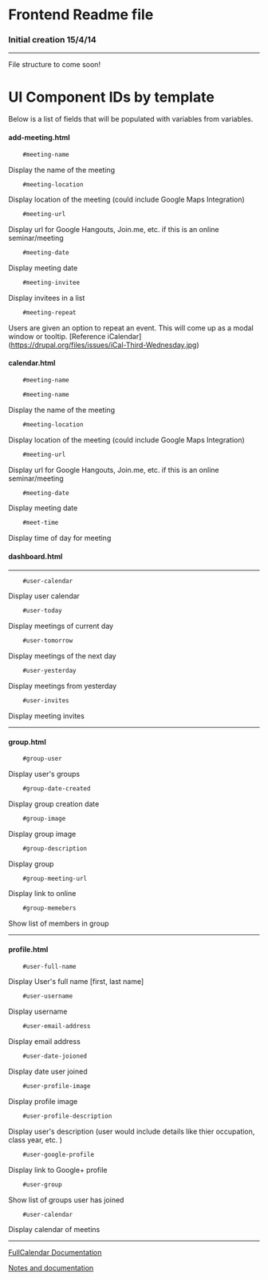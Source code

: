 # Frontend Readme file
### Initial creation 15/4/14

------------

File structure to come soon!

# UI Component IDs by template
Below is a list of fields that will be populated with variables from variables.

#### add-meeting.html
```html
    #meeting-name
```
Display the name of the meeting
```html
    #meeting-location
```
Display location of the meeting (could include Google Maps Integration)

```html
    #meeting-url
```
Display url for Google Hangouts, Join.me, etc. if this is an online seminar/meeting

```html
    #meeting-date
```
Display meeting date 

```html
    #meeting-invitee
```
Display invitees in a list 

```html
    #meeting-repeat
```
Users are given an option to repeat an event. This will come up as a modal window or tooltip. [Reference iCalendar] (https://drupal.org/files/issues/iCal-Third-Wednesday.jpg)

#### calendar.html

```html
    #meeting-name
```
```html
    #meeting-name
```
Display the name of the meeting
```html
    #meeting-location
```
Display location of the meeting (could include Google Maps Integration)

```html
    #meeting-url
```
Display url for Google Hangouts, Join.me, etc. if this is an online seminar/meeting

```html
    #meeting-date
```
Display meeting date 

```html
    #meet-time
```
Display time of day for meeting



#### dashboard.html

-----------------------------------------------------------
```html
    #user-calendar
```
Display user calendar

```html
    #user-today
```
Display meetings of current day 

```html
    #user-tomorrow
```
Display meetings of the next day

```html
    #user-yesterday
```
Display meetings from yesterday 

```html
    #user-invites
```
Display meeting invites


-----------------------------------------------------------
#### group.html

```html
    #group-user
```
Display user's groups



```html
    #group-date-created
```
Display group creation date


```html
    #group-image
```
Display group image

```html
    #group-description
```
Display group

```html
    #group-meeting-url
```
Display link to online

```html
    #group-memebers
```
Show list of members in group

-----------------------------------------------------------

#### profile.html


```html
    #user-full-name
```
Display User's full name [first, last name]

```html
    #user-username
```
Display username


```html
    #user-email-address
```
Display email address


```html
    #user-date-joioned
```
Display date user joined


```html
    #user-profile-image
```
Display profile image

```html
    #user-profile-description
```
Display user's description (user would include details like thier occupation, class year, etc. )

```html
    #user-google-profile
```
Display link to Google+ profile

```html
    #user-group
```
Show list of groups user has joined

```html
    #user-calendar
```
Display calendar of meetins



------------

[FullCalendar Documentation](www.arshaw.com/fullcalendar/docs)

[Notes and documentation](https://draftin.com/documents/307677?token=4xObTg_TTgzRgbIf7yajnOkKOepn_l-j9qgo9CRyAjTseM-UHtbfQZPzmzf03pmKQi5enl_OmnslfXYS-0iTDBE)
